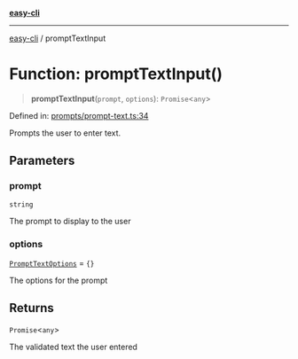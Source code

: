 [**easy-cli**](../README.md)

***

[easy-cli](../globals.md) / promptTextInput

# Function: promptTextInput()

> **promptTextInput**(`prompt`, `options`): `Promise`\<`any`\>

Defined in: [prompts/prompt-text.ts:34](https://github.com/patrickeaton/easy-cli/blob/273fbeda7c9fba29e0eebd0183c0f5c4b12461f3/src/prompts/prompt-text.ts#L34)

Prompts the user to enter text.

## Parameters

### prompt

`string`

The prompt to display to the user

### options

[`PromptTextOptions`](../type-aliases/PromptTextOptions.md) = `{}`

The options for the prompt

## Returns

`Promise`\<`any`\>

The validated text the user entered
